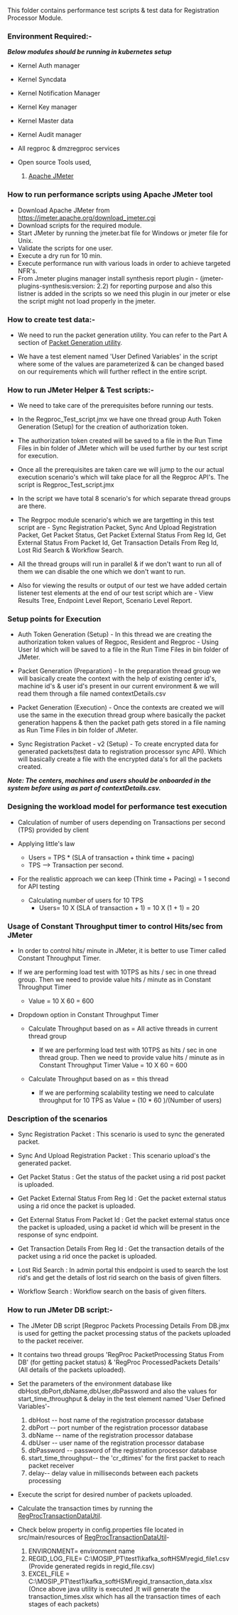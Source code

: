 This folder contains performance test scripts & test data for Registration Processor Module.

### Environment Required:-
***Below modules should be running in kubernetes setup***

* Kernel Auth manager
* Kernel Syncdata
* Kernel Notification Manager
* Kernel Key manager
* Kernel Master data
* Kernel Audit manager
* All regproc & dmzregproc services

* Open source Tools used,
    1. [Apache JMeter](https://jmeter.apache.org/)

### How to run performance scripts using Apache JMeter tool
* Download Apache JMeter from https://jmeter.apache.org/download_jmeter.cgi
* Download scripts for the required module.
* Start JMeter by running the jmeter.bat file for Windows or jmeter file for Unix. 
* Validate the scripts for one user.
* Execute a dry run for 10 min.
* Execute performance run with various loads in order to achieve targeted NFR's. 
* From Jmeter plugins manager install synthesis report plugin - (jmeter-plugins-synthesis:version: 2.2) for reporting purpose and also this listner is added in the scripts so we need this plugin in our jmeter or else the script might not load properly in the jmeter. 



### How to create test data:-

* We need to run the packet generation utility. You can refer to the Part A section of [Packet Generation utility](https://mosip.atlassian.net/wiki/spaces/R1/pages/330825775/Automation+release+notes+and+deliverables). 

* We have a test element named 'User Defined Variables' in the script where some of the values are parameterized & can be changed based on our requirements which will further reflect in the entire script.



### How to run JMeter Helper & Test scripts:-

* We need to take care of the prerequisites before running our tests.

* In the Regproc_Test_script.jmx we have one thread group Auth Token Generation (Setup) for the creation of authorization token.

* The authorization token created will be saved to a file in the Run Time Files in bin folder of JMeter which will be used further by our test script for execution.

* Once all the prerequisites are taken care we will jump to the our actual execution scenario's which will take place for all the Regproc API's. The script is Regproc_Test_script.jmx

* In the script we have total 8 scenario's for which separate thread groups are there.

* The Regrpoc module scenario's which we are targetting in this test script are - Sync Registration Packet, Sync And Upload Registration Packet, Get Packet Status, Get Packet External Status From Reg Id, Get External Status From Packet Id, Get Transaction Details From Reg Id, Lost Rid Search & Workflow Search.

* All the thread groups will run in parallel & if we don't want to run all of them we can disable the one which we don't want to run.

* Also for viewing the results or output of our test we have added certain listener test elements at the end of our test script which are - View Results Tree, Endpoint Level Report, Scenario Level Report.



### Setup points for Execution

* Auth Token Generation (Setup) - In this thread we are creating the authorization token values of Regpoc, Resident and Regproc - Using User Id which will be saved to a file in the Run Time Files in bin folder of JMeter.

* Packet Generation (Preparation) - In the preparation thread group we will basically create the context with the help of existing center id's, machine id's & user id's present in our current environment & we will read them through a file named contextDetails.csv

* Packet Generation (Execution) - Once the contexts are created we will use the same in the execution thread group where basically the packet generation happens & then the packet path gets stored in a file naming as Run Time Files in bin folder of JMeter.

* Sync Registration Packet - v2 (Setup) - To create encrypted data for generated packets(test data to registration processor sync API). Which will basically create a file with the encrypted data's for all the packets created.

***Note: The centers, machines and users should be onboarded in the system before using as part of contextDetails.csv.***



### Designing the workload model for performance test execution

* Calculation of number of users depending on Transactions per second (TPS) provided by client

* Applying little's law
	* Users = TPS * (SLA of transaction + think time + pacing)
	* TPS --> Transaction per second.

* For the realistic approach we can keep (Think time + Pacing) = 1 second for API testing
	* Calculating number of users for 10 TPS
		* Users= 10 X (SLA of transaction + 1)
		       = 10 X (1 + 1)
			   = 20


			   
### Usage of Constant Throughput timer to control Hits/sec from JMeter

* In order to control hits/ minute in JMeter, it is better to use Timer called Constant Throughput Timer.

* If we are performing load test with 10TPS as hits / sec in one thread group. Then we need to provide value hits / minute as in Constant Throughput Timer
	* Value = 10 X 60
			= 600

* Dropdown option in Constant Throughput Timer
	* Calculate Throughput based on as = All active threads in current thread group
		* If we are performing load test with 10TPS as hits / sec in one thread group. Then we need to provide value hits / minute as in Constant Throughput Timer
	 			Value = 10 X 60
					  = 600
		  
	* Calculate Throughput based on as = this thread
		* If we are performing scalability testing we need to calculate throughput for 10 TPS as 
          Value = (10 * 60 )/(Number of users)
		  

		  
### Description of the scenarios

* Sync Registration Packet : This scenario is used to sync the generated packet.

* Sync And Upload Registration Packet : This scenario upload's the generated packet.

* Get Packet Status :  Get the status of the packet using a rid post packet is uploaded.

* Get Packet External Status From Reg Id : Get the packet external status using a rid once the packet is uploaded.

* Get External Status From Packet Id : Get the packet external status once the packet is uploaded, using a packet id which will be present in the response of sync endpoint. 

* Get Transaction Details From Reg Id  : Get the transaction details of the packet using a rid once the packet is uploaded.

* Lost Rid Search : In admin portal this endpoint is used to search the lost rid's and get the details of lost rid search on the basis of given filters.

* Workflow Search : Workflow search on the basis of given filters.


### How to run JMeter DB script:-

* The JMeter DB script [Regproc Packets Processing Details From DB.jmx is used for getting the packet processing status of the packets uploaded to the packet receiver.

* It contains two thread groups 'RegProc PacketProcessing Status From DB' (for getting packet status) & 'RegProc ProcessedPackets Details' (All details of the packets uploaded).

* Set the parameters of the environment database like dbHost,dbPort,dbName,dbUser,dbPassword and also the values for start_time_throughput & delay in the test element named 'User Defined Variables'-
  1. dbHost -- host name of the registration processor database
  2. dbPort -- port number of the registration processor database
  3. dbName -- name of the registration processor database
  4. dbUser -- user name of the registration processor database
  5. dbPassword -- password of the registration processor database
  6. start_time_throughput-- the 'cr_dtimes' for the first packet to reach packet receiver
  7. delay-- delay value in milliseconds between each packets processing

* Execute the script for desired number of packets uploaded.

* Calculate the transaction times by running the [RegProcTransactionDataUtil](https://github.com/mosip/mosip-performance-tests-mt/tree/1.2.0/utilities/regproc_transactiondata_util_v2.2).

* Check below property in config.properties file located in src/main/resources of [RegProcTransactionDataUtil](https://github.com/mosip/mosip-performance-tests-mt/tree/1.2.0/utilities/regproc_transactiondata_util_v2.2)-
  1. ENVIRONMENT= environment name
  2. REGID_LOG_FILE= C:\\MOSIP_PT\\test1\\kafka_softHSM\\regid_file1.csv (Provide generated regids in regid_file.csv)
  3. EXCEL_FILE = C:\\MOSIP_PT\\test1\\kafka_softHSM\\regid_transaction_data.xlsx (Once above java utility is executed ,It will generate the transaction_times.xlsx which has all the transaction times of each stages of each packets)

